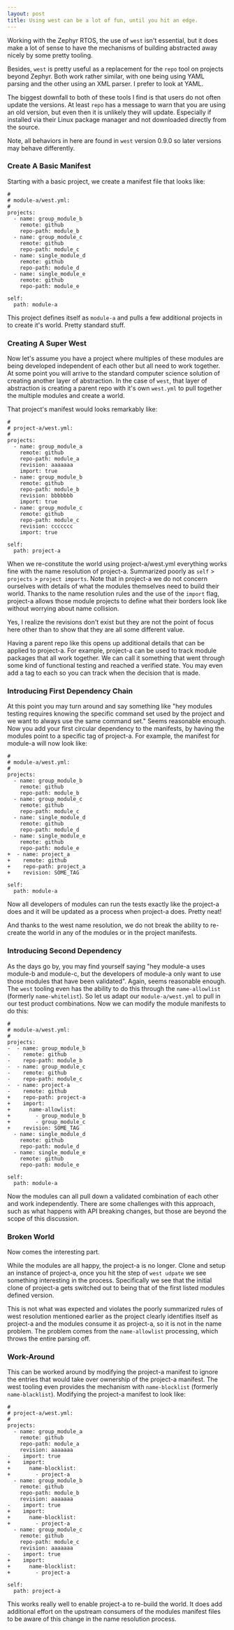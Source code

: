```yaml
---
layout: post
title: Using west can be a lot of fun, until you hit an edge.
---
```


Working with the Zephyr RTOS, the use of `west` isn't essential, but it does
make a lot of sense to have the mechanisms of building abstracted away nicely
by some pretty tooling.

Besides, `west` is pretty useful as a replacement for the `repo` tool on
projects beyond Zephyr.  Both work rather similar, with one being using YAML
parsing and the other using an XML parser.  I prefer to look at YAML.

The biggest downfall to both of these tools I find is that users do not often
update the versions.  At least `repo` has a message to warn that you are using
an old version, but even then it is unlikely they will update.  Especially if
installed via their Linux package manager and not downloaded directly from the
source.

Note, all behaviors in here are found in `west` version 0.9.0 so later versions
may behave differently.

### Create A Basic Manifest

Starting with a basic project, we create a manifest file that looks like:

```
#
# module-a/west.yml:
#
projects:
  - name: group_module_b
    remote: github
    repo-path: module_b
  - name: group_module_c
    remote: github
    repo-path: module_c
  - name: single_module_d
    remote: github
    repo-path: module_d
  - name: single_module_e
    remote: github
    repo-path: module_e

self:
  path: module-a
```

This project defines itself as `module-a` and pulls a few additional projects
in to create it's world.  Pretty standard stuff.

### Creating A Super West

Now let's assume you have a project where multiples of these modules are being
developed independent of each other but all need to work together.  At some
point you will arrive to the standard computer science solution of creating
another layer of abstraction.  In the case of `west`, that layer of abstraction
is creating a parent repo with it's own `west.yml` to pull together the multiple
modules and create a world.

That project's manifest would looks remarkably like:

```
#
# project-a/west.yml:
#
projects:
  - name: group_module_a
    remote: github
    repo-path: module_a
    revision: aaaaaaa
    import: true
  - name: group_module_b
    remote: github
    repo-path: module_b
    revision: bbbbbbb
    import: true
  - name: group_module_c
    remote: github
    repo-path: module_c
    revision: ccccccc
    import: true

self:
  path: project-a
```

When we re-constitute the world using project-a/west.yml everything works fine
with the name resolution of project-a.  Summarized poorly as `self` >
`projects` > `project imports`.  Note that in project-a we do not concern
ourselves with details of what the modules themselves need to build their
world.  Thanks to the name resolution rules and the use of the `import` flag,
project-a allows those module projects to define what their borders look like
without worrying about name collision.

Yes, I realize the revisions don't exist but they are not the point of focus
here other than to show that they are all some different value.

Having a parent repo like this opens up additional details that can be applied
to project-a.  For example, project-a can be used to track module packages that
all work together.  We can call it something that went through some kind of
functional testing and reached a verified state.  You may even add a tag to each
so you can track when the decision that is made.

### Introducing First Dependency Chain

At this point you may turn around and say something like "hey modules testing
requires knowing the specific command set used by the project and we want to
always use the same command set."  Seems reasonable enough.  Now you add your
first circular dependency to the manifests, by having the modules point to a
specific tag of project-a.  For example, the manifest for module-a will now look
like:

```
#
# module-a/west.yml:
#
projects:
  - name: group_module_b
    remote: github
    repo-path: module_b
  - name: group_module_c
    remote: github
    repo-path: module_c
  - name: single_module_d
    remote: github
    repo-path: module_d
  - name: single_module_e
    remote: github
    repo-path: module_e
+  - name: project_a
+    remote: github
+    repo-path: project_a
+    revision: SOME_TAG

self:
  path: module-a
```

Now all developers of modules can run the tests exactly like the project-a does
and it will be updated as a process when project-a does.  Pretty neat!

And thanks to the west name resolution, we do not break the ability to re-create
the world in any of the modules or in the project manifests.

### Introducing Second Dependency

As the days go by, you may find yourself saying "hey module-a uses module-b and
module-c, but the developers of module-a only want to use those modules that
have been validated".  Again, seems reasonable enough.  The `west` tooling even
has the ability to do this through the `name-allowlist` (formerly
`name-whitelist`).  So let us adapt our `module-a/west.yml` to pull in our test
product combinations.  Now we can modify the module manifests to do this:

```
#
# module-a/west.yml:
#
projects:
-  - name: group_module_b
-    remote: github
-    repo-path: module_b
-  - name: group_module_c
-    remote: github
-    repo-path: module_c
-  - name: project-a
-    remote: github
+    repo-path: project-a
+    import:
+      name-allowlist:
+        - group_module_b
+        - group_module_c
+    revision: SOME_TAG
  - name: single_module_d
    remote: github
    repo-path: module_d
  - name: single_module_e
    remote: github
    repo-path: module_e

self:
  path: module-a
```

Now the modules can all pull down a validated combination of each other and work
independently.  There are some challenges with this approach, such as what
happens with API breaking changes, but those are beyond the scope of this
discussion.

### Broken World

Now comes the interesting part.

While the modules are all happy, the project-a is no longer.  Clone and setup an
instance of project-a, once you hit the step of `west udpate` we see something
interesting in the process.  Specifically we see that the initial clone of
project-a gets switched out to being that of the first listed modules defined version.

This is not what was expected and violates the poorly summarized rules of west
resolution mentioned earlier as the project clearly identifies itself as
project-a and the modules consume it as project-a, so it is not in the name
problem.  The problem comes from the `name-allowlist` processing, which throws
the entire parsing off.

### Work-Around

This can be worked around by modifying the project-a manifest to ignore the
entries that would take over ownership of the project-a manifest.  The west
tooling even provides the mechanism with `name-blocklist` (formerly
`name-blacklist`).  Modifying the project-a manifest to look like:

```
#
# project-a/west.yml:
#
projects:
  - name: group_module_a
    remote: github
    repo-path: module_a
    revision: aaaaaaa
-    import: true
+    import:
+      name-blocklist:
+        - project-a
  - name: group_module_b
    remote: github
    repo-path: module_b
    revision: aaaaaaa
-    import: true
+    import:
+      name-blocklist:
+        - project-a
  - name: group_module_c
    remote: github
    repo-path: module_c
    revision: aaaaaaa
-    import: true
+    import:
+      name-blocklist:
+        - project-a

self:
  path: project-a
```

This works really well to enable project-a to re-build the world.  It does add
additional effort on the upstream consumers of the modules manifest files to be
aware of this change in the name resolution process.
